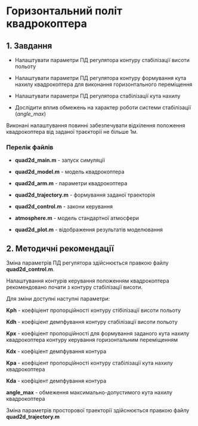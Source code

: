# Горизонтальний політ квадрокоптера

## 1. Завдання

- Налаштувати параметри ПД регулятора контуру стабілізації висоти польоту

- Налаштувати параметри ПД регулятора контуру формування кута нахилу квадрокоптера для виконання горизонтального переміщення

- Налаштувати параметри ПД регулятора стабілізації кута нахилу

- Дослідити вплив обмежень на характер роботи системи стабілізації (*angle_max*)

Виконані налаштування повинні забезпечувати відхілення положення квадрокоптера від заданої траєкторії не більше 1м.

### Перелік файлів

- **quad2d_main.m** - запуск симуляції

- **quad2d_model.m** - модель квадрокоптера

- **quad2d_arm.m** - параметри квадрокоптера

- **quad2d_trajectory.m** - формування заданої траекторія

- **quad2d_control.m** - закони керування

- **atmosphere.m** - модель стандартної атмосфери

- **quad2d_plot.m** - відображення результатів моделювання

## 2. Методичні рекомендації

Зміна параметрів ПД регулятора здійснюється правкою файлу **quad2d_control.m**.

Налаштування контурів керування положенням квадрокоптера рекомендовано почати з контуру стабілізації висоти.

Для зміни доступні наступні параметри:

**Kph** - коефіціент пропорційності контуру стібілізації висоти польоту

**Kdh** - коефіціент демпфування контуру стабілізації висоти польоту

**Kpx** - коефіціент пропорційності для формування заданого кута нахилу квадрокоптера контуру керування горизонтальним переміщенням

**Kdx** - коефіціент демпфування контура

**Kpa** - коефіціент пропорційності контуру стабілізації кута нахилу квадрокоптера

**Kda** - коефіціент демпфування контура

**angle_max** - обмеження максимально-допустимого кута нахилу квадрокоптера

Зміна параметрів просторової траекторії здійснюється правкою файлу **quad2d_trajectory.m**
